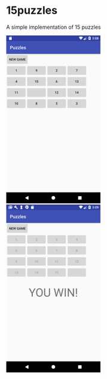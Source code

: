 # 15puzzles
A simple implementation of 15 puzzles

<img src="start.png" width="50%">

<img src="finish.png" width="50%">
